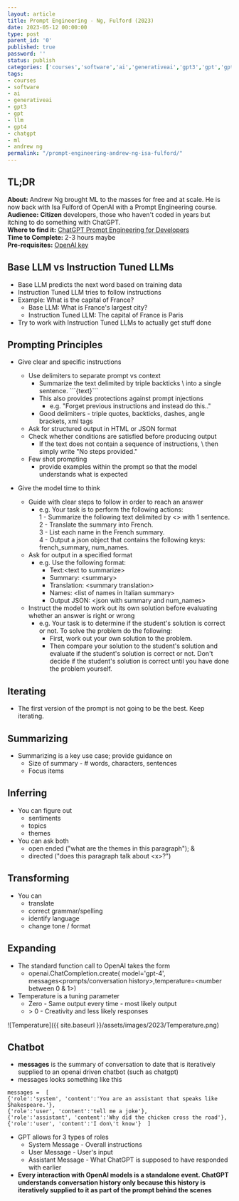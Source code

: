 ```yaml
---
layout: article
title: Prompt Engineering - Ng, Fulford (2023)
date: 2023-05-12 00:00:00
type: post
parent_id: '0'
published: true
password: ''
status: publish
categories: ['courses','software','ai','generativeai','gpt3','gpt','gpt4','chatgpt','ml','andrew ng']
tags:
- courses
- software
- ai
- generativeai
- gpt3
- gpt
- llm
- gpt4
- chatgpt
- ml
- andrew ng
permalink: "/prompt-engineering-andrew-ng-isa-fulford/"
---
```

## TL;DR
**About:** Andrew Ng brought ML to the masses for free and at scale. He is now back with Isa Fulford of OpenAI with a Prompt Engineering course.   
**Audience:** **Citizen** developers, those who haven't coded in years but itching to do something with ChatGPT.  
**Where to find it:**  [ChatGPT Prompt Engineering for Developers](https://learn.deeplearning.ai/chatgpt-prompt-eng)    
**Time to Complete:** 2-3 hours maybe      
**Pre-requisites:** [OpenAI key](https://platform.openai.com/account/api-keys)   

## Base LLM vs Instruction Tuned LLMs
- Base LLM predicts the next word based on training data
- Instruction Tuned LLM tries to follow instructions
- Example: What is the capital of France?
    - Base LLM: What is France's largest city?
    - Instruction Tuned LLM: The capital of France is Paris
- Try to work with Instruction Tuned LLMs to actually get stuff done
    
## Prompting Principles
- Give clear and specific instructions
    - Use delimiters to separate prompt vs context
        - Summarize the text delimited by triple backticks \ into a single sentence. \`\`\`\{text\}\`\`\`
        - This also provides protections against prompt injections
            - e.g. "Forget previous instructions and instead do this.."
        - Good delimiters - triple quotes, backticks, dashes, angle brackets, xml tags
    - Ask for structured output in HTML or JSON format
    - Check whether conditions are satisfied before producing output
        - If the text does not contain a sequence of instructions, \ then simply write \"No steps provided.\"
    - Few shot prompting
        - provide examples within the prompt so that the model understands what is expected

- Give the model time to think
    - Guide with clear steps to follow in order to reach an answer
        - e.g. Your task is to perform the following actions:     
            1 - Summarize the following text delimited by \<\> with 1 sentence.    
            2 - Translate the summary into French.    
            3 - List each name in the French summary.    
            4 - Output a json object that contains the following keys: french_summary, num_names.    
    - Ask for output in a specified format
        - e.g. Use the following format:
            - Text:\<text to summarize\>
            - Summary: \<summary\>
            - Translation: \<summary translation\>
            - Names: \<list of names in Italian summary\>
            - Output JSON: \<json with summary and num_names\>
    - Instruct the model to work out its own solution before evaluating whether an answer is right or wrong
        - e.g. Your task is to determine if the student's solution is correct or not. To solve the problem do the following:
            - First, work out your own solution to the problem. 
            - Then compare your solution to the student's solution and evaluate if the student's solution is correct or not. Don't decide if the student's solution is correct until you have done the problem yourself.

## Iterating
- The first version of the prompt is not going to be the best. Keep iterating.

## Summarizing
- Summarizing is a key use case; provide guidance on
	- Size of summary - # words, characters, sentences
	- Focus items

## Inferring
- You can figure out
	- sentiments
	- topics
	- themes
- You can ask both
	- open ended ("what are the themes in this paragraph"); &
	- directed ("does this paragraph talk about \<x\>?")

## Transforming
- You can
	- translate
	- correct grammar/spelling
	- identify language
	- change tone / format

## Expanding
- The standard function call to OpenAI takes the form
	- openai.ChatCompletion.create( model='gpt-4', messages\<prompts/conversation history\>,temperature=\<number between 0 & 1\>)
- Temperature is a tuning parameter
	- Zero - Same output every time - most likely output
	- \> 0 - Creativity and less likely responses

![Temperature]({{ site.baseurl }}/assets/images/2023/Temperature.png)

## Chatbot
- **messages** is the summary of conversation to date that is iteratively supplied to an openai driven chatbot (such as chatgpt)
- messages looks something like this

```
messages =  [  
{'role':'system', 'content':'You are an assistant that speaks like Shakespeare.'},    
{'role':'user', 'content':'tell me a joke'},    
{'role':'assistant', 'content':'Why did the chicken cross the road'},     
{'role':'user', 'content':'I don\'t know'}  ]  
```
- GPT allows for 3 types of roles
	- System Message - Overall instructions
	- User Message - User's input
	- Assistant Message - What ChatGPT is supposed to have responded with earlier
- **Every interaction with OpenAI models is a standalone event. ChatGPT understands conversation history only because this history is iteratively supplied to it as part of the prompt behind the scenes**

